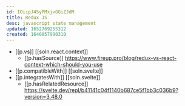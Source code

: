 ```yaml
---
id: IOiipJ45yPMxjvGGiZJdM
title: Redux JS
desc: javascript state management
updated: 1652769255312
created: 1640057990310
---
```



- [[p.vs]] [[soln.react.context]]
  - [[p.hasSource]] https://www.fireup.pro/blog/redux-vs-react-context-which-should-you-use
- [[p.compatibleWith]] [[soln.svelte]]
- [[p.integratesWith]] [[soln.svelte]]
  - [[p.hasRelatedResource]] https://svelte.dev/repl/b41141c04f1140b687ce5f1bb3c036b9?version=3.48.0